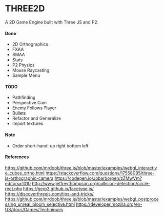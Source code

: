 # THREE2D

A 2D Game Engine built with Three JS and P2.

#### Done
- 2D Orthographics
- FXAA
- SMAA
- Stats
- P2 Physics
- Mouse Raycasting
- Sample Menu

#### TODO
- Pathfinding
- Perspective Cam
- Enemy Follows Player
- Bullets
- Refactor and Generalize
- Import textures

#### Note
- Order short-hand: up right bottom left

#### References
https://github.com/mrdoob/three.js/blob/master/examples/webgl_interactive_cubes_ortho.html
https://stackoverflow.com/questions/17558085/three-js-orthographic-camera
https://codepen.io/Jobarbo/pen/zZMwVm?editors=1010
http://www.jeffreythompson.org/collision-detection/circle-rect.php
https://gero3.github.io/facetype.js/
https://discoverthreejs.com/tips-and-tricks/
https://github.com/mrdoob/three.js/blob/master/examples/webgl_postprocessing_unreal_bloom_selective.html
https://developer.mozilla.org/en-US/docs/Games/Techniques
